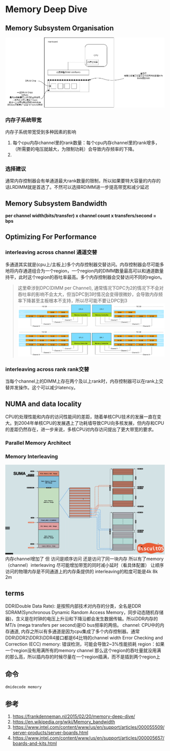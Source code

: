 # Memory Deep Dive
## Memory Subsystem Organisation
![Memory Subsystem](pics/memSubsys.png)
### 内存子系统带宽
内存子系统带宽受到多种因素的影响
1. 每个cpu内存channel里的rank数量：每个cpu内存channel里的rank增多，（所需要的电压就越大，为限制功耗）会导致内存频率的下降。
2. 
### 选择建议
通常内存控制器会有单通道最大rank数量的限制，所以如果要特大容量的内存的话LRDIMM就是首选了。不然可以选择RDIMM进一步提高带宽和减少延迟
## Memory Subsystem Bandwidth
**per channel width(bits/transfer) x channel count x transfers/second = bps**
## Optimizing For Performance
### interleaving across channel 通道交替
多通道其实就是(cpu上/主板上)多个内存控制器交替访问。内存控制器会尽可能多地将内存通道组合为一个region，一个region内的DIMM数量最高可以和通道数量持平，此时这个region的吞吐率最高。多个内存控制器会交替访问不同的region。
> 这里牵涉到DPC(DIMM per Channel), 通常情况下DPC为2的情况下不会对吞吐率的影响不会太大，但当DPC到3时情况会变得很微妙，会导致内存频率下降甚至主板根本不支持，所以尽可能不要让DPC到3
> ![1](pics/07-Memory-Interleaving-two-regions-384-GB.png)
> ![2](pics/08-Memory-Interleaving-3-DPC-384-GB.png)
### interleaving across rank rank交替
当每个channel上的DIMM上存在两个及以上rank时，内存控制器可以在rank上交替并发操作。这个可以减少latency。
## NUMA and data locality
CPU的处理性能和内存的访问性能间的差距，随着单核CPU技术的发展一直在变大。到2004年单核CPU的发展遇上了功耗墙导致CPU向多核发展，但内存和CPU的差距仍然存在，进一步来说，多核CPU对内存访问提出了更大带宽的要求。
### Parallel Memory Architect
### Memory Interleaving
![Memory Interleaving](pics/Memory_interleaving.png)
内存channel增加了 但 访问是顺序访问 还是访问了同一块内存
所以有了memory （channel）interleaving 尽可能增加带宽的同时减小延时（看具体配置） 
让顺序访问的物理内存是不同通道上的内存条提供的
interleaving的粒度可能是4k 8k 2m
## terms
DDR(Double Data Rate): 是按照内部技术对内存的分类，全名是DDR SDRAM(Synchronous Dynamic Random Access Memory，同步动态随机存储器)，含义是在时钟的电压上升沿和下降沿都会发生数据传输。所以DDR内存的MT/s (mega transfers per second)是IO bus频率的两倍。
channel: CPU中的内存通道, 内存之所以有多通道是因为cpu集成了多个内存控制器。通常DDR\DDR2\DDR3\DDR4接口都是64比特的channel width
Error Checking and Correction (ECC) memory: 错误检测，可能会导致2~3%性能损耗
region：如果一个region没有用满所有的memory channel 那么这个region的吞吐量就没用满的那么高，所以插内存的时候尽量在一个region插满，而不是插到两个region上
## 命令
``` bash
dmidecode memory
```
## 参考
1. https://frankdenneman.nl/2015/02/20/memory-deep-dive/
2. https://en.wikipedia.org/wiki/Memory_bandwidth
3. https://www.intel.com/content/www/us/en/support/articles/000055509/server-products/server-boards.html
4. https://www.intel.com/content/www/us/en/support/articles/000005657/boards-and-kits.html